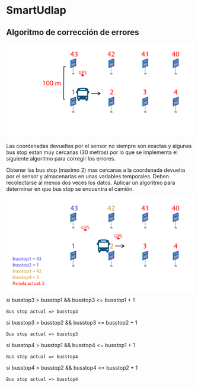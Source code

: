 # SmartUdlap

## Algoritmo de corrección de errores

![Problem](/Images/problemIlustration.png)

Las coordenadas devueltas por el sensor no siempre son exactas y algunas bus stop estan muy cercanas (30 metros) por lo que se implementa el siguiente algoritmo para corregir los errores.

Obtener las bus stop (maximo 2) mas cercanas a la coordenada devuelta por el sensor y almacenarlas en unas variables temporales. Deben recolectarse al menos dos veces los datos. 
Aplicar un algoritmo para determinar en que bus stop se encuentra el camión.

![Solution](/Images/solutionIlustration.png)

si busstop3 > busstop1 && busstop3 <= busstop1 + 1

    Bus stop actual => busstop3

si busstop3 > busstop2 && busstop3 <= busstop2 + 1

    Bus stop actual => busstop3

si busstop4 > busstop1 && busstop4 <= busstop1 + 1
	
    Bus stop actual => busstop4

si busstop4 > busstop2 && busstop4 <= busstop2 + 1
	
    Bus stop actual => busstop4

